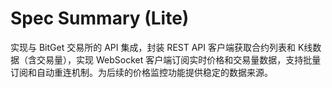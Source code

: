 # Spec Summary (Lite)

实现与 BitGet 交易所的 API 集成，封装 REST API 客户端获取合约列表和 K线数据（含交易量），实现 WebSocket 客户端订阅实时价格和交易量数据，支持批量订阅和自动重连机制。为后续的价格监控功能提供稳定的数据来源。

